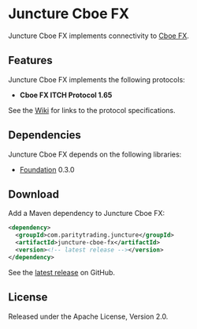 # Juncture Cboe FX

Juncture Cboe FX implements connectivity to [Cboe FX][].

  [Cboe FX]: http://fx.cboe.com

## Features

Juncture Cboe FX implements the following protocols:

- **Cboe FX ITCH Protocol 1.65**

See the [Wiki][] for links to the protocol specifications.

  [Wiki]: https://github.com/paritytrading/juncture/wiki/

## Dependencies

Juncture Cboe FX depends on the following libraries:

- [Foundation][] 0.3.0

  [Foundation]: https://github.com/paritytrading/foundation

## Download

Add a Maven dependency to Juncture Cboe FX:

```xml
<dependency>
  <groupId>com.paritytrading.juncture</groupId>
  <artifactId>juncture-cboe-fx</artifactId>
  <version><!-- latest release --></version>
</dependency>
```

See the [latest release][] on GitHub.

  [latest release]: https://github.com/paritytrading/juncture/releases/latest

## License

Released under the Apache License, Version 2.0.
